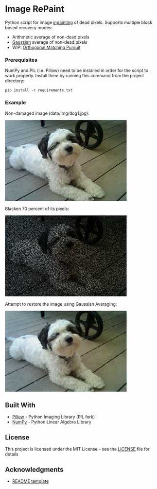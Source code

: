 # Image RePaint

Python script for image [inpainting](https://en.wikipedia.org/wiki/Inpainting) of dead pixels.
Supports multiple block based recovery modes:

* Arithmetic average of non-dead pixels 
* [Gaussian](https://en.wikipedia.org/wiki/Gaussian_blur#Mathematics) average of non-dead pixels
* WIP: [Orthogonal Matching Pursuit](https://en.wikipedia.org/wiki/Matching_pursuit)

### Prerequisites

NumPy and PIL (i.e. Pillow) need to be installed in order for the script to work properly. Install them by running this command from the project directory:

```
pip install -r requirements.txt
```

### Example

Non-damaged image (data/img/dog1.jpg):

<img src="data/img/dog1.jpg" width="400" height="266" alt="image could not load">

Blacken 70 percent of its pixels:

<img src="data/damaged_img_70/dog1.bmp" width="400" height="266" alt="image could not load">

Attempt to restore the image using Gaussian Averaging:

<img src="data/restored_img_predict_gauss_70/dog1.bmp" width="400" height="266" alt="image could not load">

## Built With

* [Pillow](https://python-pillow.org/) - Python Imaging Library (PIL fork)
* [NumPy](http://www.numpy.org/) - Python Linear Algebra Library

## License

This project is licensed under the MIT License - see the [LICENSE](LICENSE) file for details

## Acknowledgments

* [README template](https://gist.github.com/PurpleBooth/109311bb0361f32d87a2)
